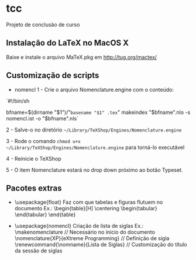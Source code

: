 tcc
===

Projeto de conclusão de curso

Instalação do LaTeX no MacOS X
---------------------------------------------
Baixe e instale o arquivo MaTeX.pkg em http://tug.org/mactex/

Customização de scripts
---------------------------------
* nomencl
1 - Crie o arquivo Nomenclature.engine com o conteúdo:

`#!/bin/sh

bfname=$(dirname "$1")/"`basename "$1" .tex`"
makeindex "$bfname".nlo -s nomencl.ist -o "$bfname".nls`

2 - Salve-o no diretório `~/Library/TeXShop/Engines/Nomenclature.engine`

3 - Rode o comando `chmod u+x ~/Library/TeXShop/Engines/Nomenclature.engine` para torná-lo executável

4 - Reinicie o TeXShop

5 - O item Nomenclature estará no drop down próximo ao botão Typeset.

Pacotes extras
--------------------
* \usepackage{float}
Faz com que tabelas e figuras flutuem no documento
Ex.:
	\begin{table}[H]
		\centering
		\begin{tabular}
		\end{tabular}
	\end{table}

* \usepackage{nomencl}
Criação de lista de siglas
Ex.:
	\makenomenclature 						// Necessário no início do documento
	\nomenclature{XP}{eXtreme Programming} 	// Definição de sigla
	\renewcommand{\nomname}{Lista de Siglas}	// Customização do título da sessão de siglas
